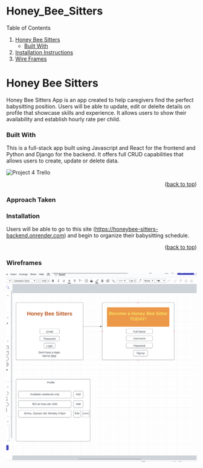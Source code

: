 # Honey_Bee_Sitters

<!--Table of Contents-->
Table of Contents
<ol>
 <li>
  <a href= "#Honey_Bee_Sitters">Honey Bee Sitters</a>
  <ul>
   <li><a href="#Built-with">Built With</a></li>
  </ul>
 
 </li>
 <li>
  <a href="#installation-instructions">Installation Instructions</a></li>
<li><a href="#wire-frame">Wire Frames</a></li>  
</ol>

<!--About the Project-->
# Honey Bee Sitters

Honey Bee Sitters App is an app created to help caregivers find the perfect babysitting position. Users will be able to update, edit or delelte details on profile that showcase skills and experience. It allows users to show their availability and establish hourly rate per child. 

### Built With
This is a full-stack app built using Javascript and React for the frontend and Python and Django for the backend. It offers full CRUD capabilities that allows users to create, update or delete data. 

![**Project 4 Trello**](images/trello.jpeg)

<p align="right">(<a href="#top">back to top</a>)</p>

### Approach Taken

### Installation
Users will be able to go to this site (https://honeybee-sitters-backend.onrender.com) and begin to organize their babysitting schedule. 
<p align="right">(<a href="#top">back to top</a>)</p>

### Wireframes
![**Project 4 wireframe**](images/wireframe.jpeg)